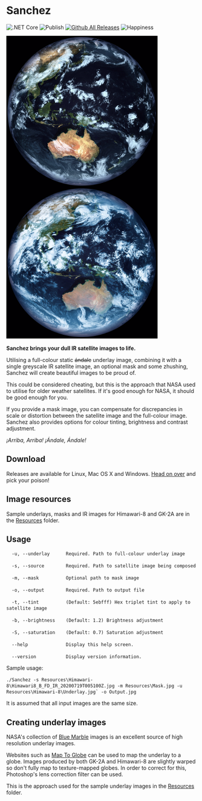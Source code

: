 ﻿# Sanchez 
![.NET Core](https://github.com/nullpainter/sanchez/workflows/.NET%20Core/badge.svg) 
![Publish](https://github.com/nullpainter/sanchez/workflows/Publish/badge.svg)
[![Github All Releases](https://img.shields.io/github/downloads/nullpainter/sanchez/total.svg)]()
![Happiness](https://img.shields.io/badge/happiness-100%25-orange)



<img src="Documentation/sample-output-h.jpg" width="400" title="Himawari 8" align="left"> 
<img src="Documentation/sample-output-gk.jpg" width="400" title="GK-2A"> 

**Sanchez brings your dull IR satellite images to life.**

Utilising a full-colour static ~~ándale~~ underlay image, combining it with a single greyscale IR satellite image, an optional mask and some zhushing, Sanchez will create beautiful images to be proud of.

This could be considered cheating, but this is the approach that NASA used to utilise for older weather satellites. If it's good enough for NASA, it should be good enough for you.

If you provide a mask image, you can compensate for discrepancies in scale or distortion between the satellite image and the full-colour image. Sanchez also provides options for colour tinting, brightness and contrast adjustment.

*¡Arriba, Arriba! ¡Ándale, Ándale!*

## Download
Releases are available for Linux, Mac OS X and Windows. [Head on over](https://github.com/nullpainter/sanchez/releases) and pick your poison!

## Image resources
Sample underlays, masks and IR images for Himawari-8 and GK-2A are in the [Resources](Sanchez/Resources) folder. 

## Usage

```
  -u, --underlay      Required. Path to full-colour underlay image

  -s, --source        Required. Path to satellite image being composed

  -m, --mask          Optional path to mask image

  -o, --output        Required. Path to output file

  -t, --tint          (Default: 5ebfff) Hex triplet tint to apply to satellite image

  -b, --brightness    (Default: 1.2) Brightness adjustment

  -S, --saturation    (Default: 0.7) Saturation adjustment

  --help              Display this help screen.

  --version           Display version information.

```

Sample usage:

```
./Sanchez -s Resources\Himawari-8\Himawari8_B_FD_IR_20200719T005100Z.jpg -m Resources\Mask.jpg -u Resources\Himawari-8\Underlay.jpg` -o Output.jpg
```

It is assumed that all input images are the same size.

## Creating underlay images
NASA's collection of [Blue Marble](https://visibleearth.nasa.gov/collection/1484/blue-marble) images is an excellent source of high resolution underlay images.

Websites such as [Map To Globe](https://www.maptoglobe.com/) can be used to map the underlay to a globe. Images produced by both GK-2A and Himawari-8 are slightly warped so don't fully map to texture-mapped globes. In order to correct for this, Photoshop's lens correction filter can be used.

This is the approach used for the sample underlay images in the [Resources](Sanchez/Resources) folder.

